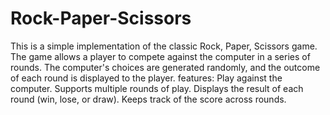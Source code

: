 # Rock-Paper-Scissors
This is a simple implementation of the classic Rock, Paper, Scissors game. The game allows a player to compete against the computer in a series of rounds. The computer's choices are generated randomly, and the outcome of each round is displayed to the player.
features:
Play against the computer.
Supports multiple rounds of play.
Displays the result of each round (win, lose, or draw).
Keeps track of the score across rounds.
